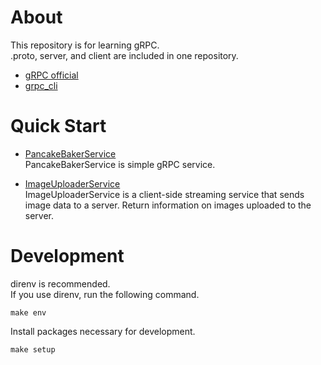 # About

This repository is for learning gRPC.  
.proto, server, and client are included in one repository.

- [gRPC official](https://grpc.io/docs/languages/go/quickstart/)
- [grpc_cli](https://github.com/grpc/grpc/blob/master/doc/command_line_tool.md)

# Quick Start

- [PancakeBakerService](./SERVICE_PANCAKE_BAKER.md)  
  PancakeBakerService is simple gRPC service.

- [ImageUploaderService](./SERVICE_IMAGE_UPLOADER.md)  
  ImageUploaderService is a client-side streaming service that sends image data to a server.
  Return information on images uploaded to the server.

# Development

direnv is recommended.  
If you use direnv, run the following command.

```
make env
```

Install packages necessary for development.

```
make setup
```
